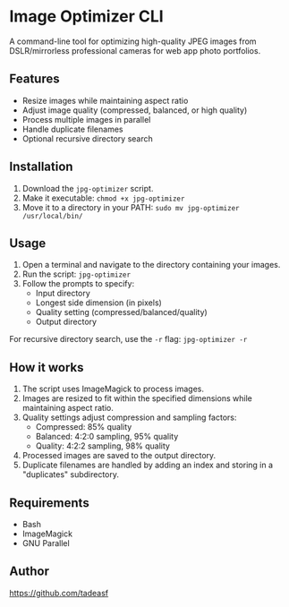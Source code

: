 # Image Optimizer CLI

A command-line tool for optimizing high-quality JPEG images from DSLR/mirrorless professional cameras for web app photo portfolios.

## Features

- Resize images while maintaining aspect ratio
- Adjust image quality (compressed, balanced, or high quality)
- Process multiple images in parallel
- Handle duplicate filenames
- Optional recursive directory search

## Installation

1. Download the `jpg-optimizer` script.
2. Make it executable: `chmod +x jpg-optimizer`
3. Move it to a directory in your PATH: `sudo mv jpg-optimizer /usr/local/bin/`

## Usage

1. Open a terminal and navigate to the directory containing your images.
2. Run the script: `jpg-optimizer`
3. Follow the prompts to specify:
   - Input directory
   - Longest side dimension (in pixels)
   - Quality setting (compressed/balanced/quality)
   - Output directory

For recursive directory search, use the `-r` flag: `jpg-optimizer -r`

## How it works

1. The script uses ImageMagick to process images.
2. Images are resized to fit within the specified dimensions while maintaining aspect ratio.
3. Quality settings adjust compression and sampling factors:
   - Compressed: 85% quality
   - Balanced: 4:2:0 sampling, 95% quality
   - Quality: 4:2:2 sampling, 98% quality
4. Processed images are saved to the output directory.
5. Duplicate filenames are handled by adding an index and storing in a "duplicates" subdirectory.

## Requirements

- Bash
- ImageMagick
- GNU Parallel

## Author

https://github.com/tadeasf